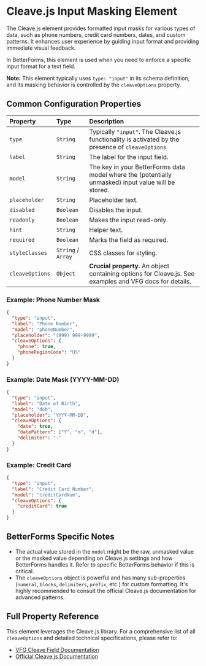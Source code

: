 # Cleave.js Input Masking Element

The Cleave.js element provides formatted input masks for various types of data, such as phone numbers, credit card numbers, dates, and custom patterns. It enhances user experience by guiding input format and providing immediate visual feedback.

In BetterForms, this element is used when you need to enforce a specific input format for a text field.

**Note:** This element typically uses `type: "input"` in its schema definition, and its masking behavior is controlled by the `cleaveOptions` property.

## Common Configuration Properties

| Property        | Type    | Description                                                                                              |
| :-------------- | :------ | :------------------------------------------------------------------------------------------------------- |
| `type`          | `String`| Typically `"input"`. The Cleave.js functionality is activated by the presence of `cleaveOptions`.        |
| `label`         | `String`| The label for the input field.                                                                           |
| `model`         | `String`| The key in your BetterForms data model where the (potentially unmasked) input value will be stored.        |
| `placeholder`   | `String`| Placeholder text.                                                                                        |
| `disabled`      | `Boolean`| Disables the input.                                                                                      |
| `readonly`      | `Boolean`| Makes the input read-only.                                                                               |
| `hint`          | `String`| Helper text.                                                                                             |
| `required`      | `Boolean`| Marks the field as required.                                                                               |
| `styleClasses`  | `String` / `Array` | CSS classes for styling.                                                                                 |
| `cleaveOptions` | `Object`| **Crucial property.** An object containing options for Cleave.js. See examples and VFG docs for details. |

### Example: Phone Number Mask

```json
{
  "type": "input",
  "label": "Phone Number",
  "model": "phoneNumber",
  "placeholder": "(999) 999-9999",
  "cleaveOptions": {
    "phone": true,
    "phoneRegionCode": "US"
  }
}
```

### Example: Date Mask (YYYY-MM-DD)

```json
{
  "type": "input",
  "label": "Date of Birth",
  "model": "dob",
  "placeholder": "YYYY-MM-DD",
  "cleaveOptions": {
    "date": true,
    "datePattern": ["Y", "m", "d"],
    "delimiter": "-"
  }
}
```

### Example: Credit Card

```json
{
  "type": "input",
  "label": "Credit Card Number",
  "model": "creditCardNum",
  "cleaveOptions": {
    "creditCard": true
  }
}
```

## BetterForms Specific Notes

*   The actual value stored in the `model` might be the raw, unmasked value or the masked value depending on Cleave.js settings and how BetterForms handles it. Refer to specific BetterForms behavior if this is critical.
*   The `cleaveOptions` object is powerful and has many sub-properties (`numeral`, `blocks`, `delimiters`, `prefix`, etc.) for custom formatting. It's highly recommended to consult the official Cleave.js documentation for advanced patterns.

## Full Property Reference

This element leverages the Cleave.js library. For a comprehensive list of all `cleaveOptions` and detailed technical specifications, please refer to:
*   [VFG Cleave Field Documentation](https://vue-generators.gitbook.io/vue-generators/fields/optional-fields/cleave)
*   [Official Cleave.js Documentation](https://nosir.github.io/cleave.js/) 